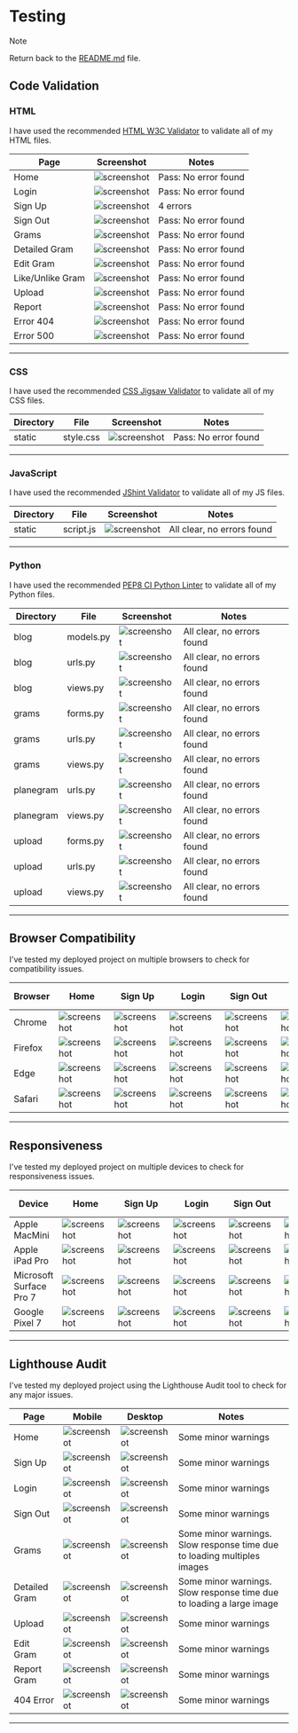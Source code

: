 # Testing

> [!NOTE]  
> Return back to the [README.md](README.md) file.

## Code Validation

### HTML

I have used the recommended [HTML W3C Validator](https://validator.w3.org) to validate all of my HTML files.

| Page | Screenshot | Notes |
| --- | --- | --- |
| Home | ![screenshot](documentation/testing/html_validation/homepage_html_validation.png) | Pass: No error found |
| Login | ![screenshot](documentation/testing/html_validation/signin_html_validation.png) | Pass: No error found |
| Sign Up | ![screenshot](documentation/testing/html_validation/signup_html_validation.png) | 4 errors |
| Sign Out | ![screenshot](documentation/testing/html_validation/signout_html_validation.png) | Pass: No error found |
| Grams | ![screenshot](documentation/testing/html_validation/grams_html_validation.png) | Pass: No error found |
| Detailed Gram | ![screenshot](documentation/testing/html_validation/grams_6_html_validation.png) | Pass: No error found |
| Edit Gram | ![screenshot](documentation/testing/html_validation/grams_8_edit_html_validation.png) | Pass: No error found |
| Like/Unlike Gram | ![screenshot](documentation/testing/html_validation/grams_6_unlike_html_validation.png) | Pass: No error found |
| Upload | ![screenshot](documentation/testing/html_validation/upload_html_validation.png) | Pass: No error found |
| Report | ![screenshot](documentation/testing/html_validation/grams_report_html_validation.png) | Pass: No error found |
| Error 404 | ![screenshot](documentation/testing/html_validation/404_error_html_validation.png) | Pass: No error found |
| Error 500 | ![screenshot](documentation/testing/html_validation/500_error_html_validation.png) | Pass: No error found |

---

### CSS

I have used the recommended [CSS Jigsaw Validator](https://jigsaw.w3.org/css-validator) to validate all of my CSS files.

| Directory | File | Screenshot | Notes |
| --- | --- | --- | --- |
| static | style.css | ![screenshot](documentation/testing/css_validation/css_jigsaw_validation.png) | Pass: No error found |

---

### JavaScript

I have used the recommended [JShint Validator](https://jshint.com) to validate all of my JS files.

| Directory | File | Screenshot | Notes |
| --- | --- | --- | --- |
| static | script.js | ![screenshot](documentation/testing/js_validation/script_jshint_validation.png) | All clear, no errors found |

---

### Python

I have used the recommended [PEP8 CI Python Linter](https://pep8ci.herokuapp.com) to validate all of my Python files.

| Directory | File | Screenshot | Notes |
| --- | --- | --- | --- |
| blog | models.py | ![screenshot](documentation/testing/python_validation/blog_models_ci_linter.png) | All clear, no errors found |
| blog | urls.py | ![screenshot](documentation/testing/python_validation/blog_urls_ci_linter.png) | All clear, no errors found |
| blog | views.py | ![screenshot](documentation/testing/python_validation/blog_views_ci_linter.png) | All clear, no errors found |
| grams | forms.py | ![screenshot](documentation/testing/python_validation/grams_forms_ci_linter.png) | All clear, no errors found |
| grams | urls.py | ![screenshot](documentation/testing/python_validation/grams_urls_ci_linter.png) | All clear, no errors found |
| grams | views.py | ![screenshot](documentation/testing/python_validation/grams_views_ci_linter.png) | All clear, no errors found |
| planegram | urls.py | ![screenshot](documentation/testing/python_validation/planegram_urls_linter.png) | All clear, no errors found |
| planegram | views.py | ![screenshot](documentation/testing/python_validation/planegram_views_linter.png) | All clear, no errors found |
| upload | forms.py | ![screenshot](documentation/testing/python_validation/upload_forms_ci_linter.png) | All clear, no errors found |
| upload | urls.py | ![screenshot](documentation/testing/python_validation/upload_urls_ci_linter.png) | All clear, no errors found |
| upload | views.py | ![screenshot](documentation/testing/python_validation/upload_views_ci_linter.png) | All clear, no errors found |

---

## Browser Compatibility

I've tested my deployed project on multiple browsers to check for compatibility issues.

| Browser | Home | Sign Up | Login | Sign Out | Grams | Detailed Gram | Upload | Edit Gram | Report Gram | 404 Error | Notes |
| --- | --- | --- | --- | --- | --- | --- | --- | --- | --- | --- | --- |
| Chrome | ![screenshot](documentation/testing/web_compatibility/chrome/chrome_comp_home.png) | ![screenshot](documentation/testing/web_compatibility/chrome/chrome_comp_signup.png) | ![screenshot](documentation/testing/web_compatibility/chrome/chrome_comp_login.png) | ![screenshot](documentation/testing/web_compatibility/chrome/chrome_comp_signout.png) | ![screenshot](documentation/testing/web_compatibility/chrome/chrome_comp_grams.png) | ![screenshot](documentation/testing/web_compatibility/chrome/chrome_comp_detailed_gram.png) | ![screenshot](documentation/testing/web_compatibility/chrome/chrome_comp_upload.png) | ![screenshot](documentation/testing/web_compatibility/chrome/chrome_comp_edit.png) | ![screenshot](documentation/testing/web_compatibility/chrome/chrome_comp_report.png) | ![screenshot](documentation/testing/web_compatibility/chrome/chrome_comp_404.png) | Works as expected |
| Firefox | ![screenshot](documentation/testing/web_compatibility/firefox/firefox_comp_home.png) | ![screenshot](documentation/testing/web_compatibility/firefox/firefox_comp_signup.png) | ![screenshot](documentation/testing/web_compatibility/firefox/firefox_comp_login.png) | ![screenshot](documentation/testing/web_compatibility/firefox/firefox_comp_signout.png) | ![screenshot](documentation/testing/web_compatibility/firefox/firefox_comp_grams.png) | ![screenshot](documentation/testing/web_compatibility/firefox/firefox_comp_detailed_gram.png) | ![screenshot](documentation/testing/web_compatibility/firefox/firefox_comp_upload.png) | ![screenshot](documentation/testing/web_compatibility/firefox/firefox_comp_edit.png) | ![screenshot](documentation/testing/web_compatibility/firefox/firefox_comp_report.png) | ![screenshot](documentation/testing/web_compatibility/firefox/firefox_comp_404.png) | Works as expected |
| Edge | ![screenshot](documentation/testing/web_compatibility/edge/edge_comp_home.png) | ![screenshot](documentation/testing/web_compatibility/edge/edge_comp_signup.png) | ![screenshot](documentation/testing/web_compatibility/edge/edge_comp_login.png) | ![screenshot](documentation/testing/web_compatibility/edge/edge_comp_signout.png) | ![screenshot](documentation/testing/web_compatibility/edge/edge_comp_grams.png) | ![screenshot](documentation/testing/web_compatibility/edge/edge_comp_detailed_gram.png) | ![screenshot](documentation/testing/web_compatibility/edge/edge_comp_upload.png) | ![screenshot](documentation/testing/web_compatibility/edge/edge_comp_edit.png) | ![screenshot](documentation/testing/web_compatibility/edge/edge_comp_report.png) | ![screenshot](documentation/testing/web_compatibility/edge/edge_comp_404.png) | Works as expected |
| Safari | ![screenshot](documentation/testing/web_compatibility/safari/safari_comp_home.png) | ![screenshot](documentation/testing/web_compatibility/safari/safari_comp_signup.png) | ![screenshot](documentation/testing/web_compatibility/safari/safari_comp_login.png) | ![screenshot](documentation/testing/web_compatibility/safari/safari_comp_signout.png) | ![screenshot](documentation/testing/web_compatibility/safari/safari_comp_grams.png) | ![screenshot](documentation/testing/web_compatibility/safari/safari_comp_detailed_gram.png) | ![screenshot](documentation/testing/web_compatibility/safari/safari_comp_upload.png) | ![screenshot](documentation/testing/web_compatibility/safari/safari_comp_edit.png) | ![screenshot](documentation/testing/web_compatibility/safari/safari_comp_report.png) | ![screenshot](documentation/testing/web_compatibility/safari/safari_comp_404.png) | Works as expected |

---

## Responsiveness

I've tested my deployed project on multiple devices to check for responsiveness issues.

| Device | Home | Sign Up | Login | Sign Out | Grams | Detailed Gram | Upload | Edit Gram | Report Gram | 404 Error | 500 Error | Notes |
| --- | --- | --- | --- | --- | --- | --- | --- | --- | --- | --- | --- | --- |
| Apple MacMini | ![screenshot](documentation/testing/web_compatibility/safari/safari_comp_home.png) | ![screenshot](documentation/testing/web_compatibility/safari/safari_comp_signup.png) | ![screenshot](documentation/testing/web_compatibility/safari/safari_comp_login.png) | ![screenshot](documentation/testing/web_compatibility/safari/safari_comp_signout.png) | ![screenshot](documentation/testing/web_compatibility/safari/safari_comp_grams.png) | ![screenshot](documentation/testing/web_compatibility/safari/safari_comp_detailed_gram.png) | ![screenshot](documentation/testing/web_compatibility/safari/safari_comp_upload.png) | ![screenshot](documentation/testing/web_compatibility/safari/safari_comp_edit.png) | ![screenshot](documentation/testing/web_compatibility/safari/safari_comp_report.png) | ![screenshot](documentation/testing/web_compatibility/safari/safari_comp_404.png) | ![screenshot](documentation/testing/web_compatibility/chrome/pc_500.png) | Works as expected |
| Apple iPad Pro | ![screenshot](documentation/testing/responsiveness/ipadpro/ipadpro_home.png) | ![screenshot](documentation/testing/responsiveness/ipadpro/ipadpro_signup.png) | ![screenshot](documentation/testing/responsiveness/ipadpro/ipadpro_login.png) | ![screenshot](documentation/testing/responsiveness/ipadpro/ipadpro_signout.png) | ![screenshot](documentation/testing/responsiveness/ipadpro/ipadpro_grams.png) | ![screenshot](documentation/testing/responsiveness/ipadpro/ipadpro_detailed_gram.png) | ![screenshot](documentation/testing/responsiveness/ipadpro/ipadpro_upload.png) | ![screenshot](documentation/testing/responsiveness/ipadpro/ipadpro_edit.png) | ![screenshot](documentation/testing/responsiveness/ipadpro/ipadpro_report.png) | ![screenshot](documentation/testing/responsiveness/ipadpro/ipadpro_404.png) | N/A | Works as expected |
| Microsoft Surface Pro 7 | ![screenshot](documentation/testing/responsiveness/surfacepro7/surfacepro7_home.png) | ![screenshot](documentation/testing/responsiveness/surfacepro7/surfacepro7_signup.png) | ![screenshot](documentation/testing/responsiveness/surfacepro7/surfacepro7_login.png) | ![screenshot](documentation/testing/responsiveness/surfacepro7/surfacepro7_signout.png) | ![screenshot](documentation/testing/responsiveness/surfacepro7/surfacepro7_grams.png) | ![screenshot](documentation/testing/responsiveness/surfacepro7/surfacepro7_detailed_gram.png) | ![screenshot](documentation/testing/responsiveness/surfacepro7/surfacepro7_upload.png) | ![screenshot](documentation/testing/responsiveness/surfacepro7/surfacepro7_edit.png) | ![screenshot](documentation/testing/responsiveness/surfacepro7/surfacepro7_report.png) | ![screenshot](documentation/testing/responsiveness/surfacepro7/surfacepro7_404.png) | ![screenshot](documentation/testing/responsiveness/surfacepro7/surfacepro7_500.png) | Works as expected |
| Google Pixel 7 | ![screenshot](documentation/testing/responsiveness/pixel7/pixel7_home.png) | ![screenshot](documentation/testing/responsiveness/pixel7/pixel7_signup.png) | ![screenshot](documentation/testing/responsiveness/pixel7/pixel7_login.png) | ![screenshot](documentation/testing/responsiveness/pixel7/pixel7_signout.png) | ![screenshot](documentation/testing/responsiveness/pixel7/pixel7_grams.png) | ![screenshot](documentation/testing/responsiveness/pixel7/pixel7_detailed_gram.png) | ![screenshot](documentation/testing/responsiveness/pixel7/pixel7_upload.png) | ![screenshot](documentation/testing/responsiveness/pixel7/pixel7_edit.png) | ![screenshot](documentation/testing/responsiveness/pixel7/pixel7_report.png) | ![screenshot](documentation/testing/responsiveness/pixel7/pixel7_404.png) | ![screenshot](documentation/testing/responsiveness/pixel7/pixel7_500.png) | Works as expected |

---

## Lighthouse Audit

I've tested my deployed project using the Lighthouse Audit tool to check for any major issues.

| Page | Mobile | Desktop | Notes |
| --- | --- | --- | --- |
| Home | ![screenshot](documentation/testing/lighthouse/light_home_mobile.png) | ![screenshot](documentation/testing/lighthouse/light_home_desktop.png) | Some minor warnings |
| Sign Up | ![screenshot](documentation/testing/lighthouse/light_signup_mobile.png) | ![screenshot](documentation/testing/lighthouse/light_signup_desktop.png) | Some minor warnings |
| Login | ![screenshot](documentation/testing/lighthouse/light_login_mobile.png) | ![screenshot](documentation/testing/lighthouse/light_login_desktop.png) | Some minor warnings |
| Sign Out | ![screenshot](documentation/testing/lighthouse/light_signout_mobile.png) | ![screenshot](documentation/testing/lighthouse/light_signout_desktop.png) | Some minor warnings |
| Grams | ![screenshot](documentation/testing/lighthouse/light_grams_mobile.png) | ![screenshot](documentation/testing/lighthouse/light_grams_desktop.png) | Some minor warnings. Slow response time due to loading multiples images |
| Detailed Gram | ![screenshot](documentation/testing/lighthouse/light_detailedgram_mobile.png) | ![screenshot](documentation/testing/lighthouse/light_detailedgram_desktop.png) | Some minor warnings. Slow response time due to loading a large image |
| Upload | ![screenshot](documentation/testing/lighthouse/light_upload_mobile.png) | ![screenshot](documentation/testing/lighthouse/light_upload_desktop.png) | Some minor warnings |
| Edit Gram | ![screenshot](documentation/testing/lighthouse/light_editgram_mobile.png) | ![screenshot](documentation/testing/lighthouse/light_editgram_desktop.png) | Some minor warnings |
| Report Gram | ![screenshot](documentation/testing/lighthouse/light_report_mobile.png) | ![screenshot](documentation/testing/lighthouse/light_report_desktop.png) | Some minor warnings |
| 404 Error | ![screenshot](documentation/testing/lighthouse/light_404_mobile.png) | ![screenshot](documentation/testing/lighthouse/light_404_desktop.png) | Some minor warnings |

---

